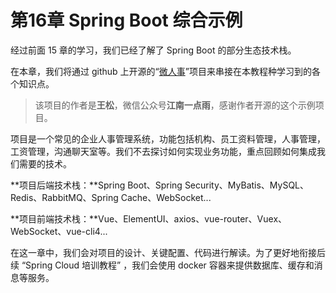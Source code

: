 # 第16章 Spring Boot 综合示例

经过前面 15 章的学习，我们已经了解了 Spring Boot 的部分生态技术栈。

在本章，我们将通过 github 上开源的“[微人事](https://github.com/lenve/vhr)”项目来串接在本教程种学习到的各个知识点。

> 该项目的作者是**王松**，微信公众号**江南一点雨**，感谢作者开源的这个示例项目。

项目是一个常见的企业人事管理系统，功能包括机构、员工资料管理，人事管理，工资管理，沟通聊天室等。我们不去探讨如何实现业务功能，重点回顾如何集成我们需要的技术。

**项目后端技术栈：**Spring Boot、Spring Security、MyBatis、MySQL、Redis、RabbitMQ、Spring Cache、WebSocket...

**项目前端技术栈：**Vue、ElementUI、axios、vue-router、Vuex、WebSocket、vue-cli4...

在这一章中，我们会对项目的设计、关键配置、代码进行解读。为了更好地衔接后续 “Spring Cloud 培训教程” ，我们会使用 docker 容器来提供数据库、缓存和消息等服务。
